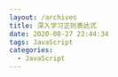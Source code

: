 ```yaml
---
layout: /archives
title: 深入学习正则表达式
date: 2020-08-27 22:44:34
tags: JavaScript
categories:
  - JavaScript
---
```

